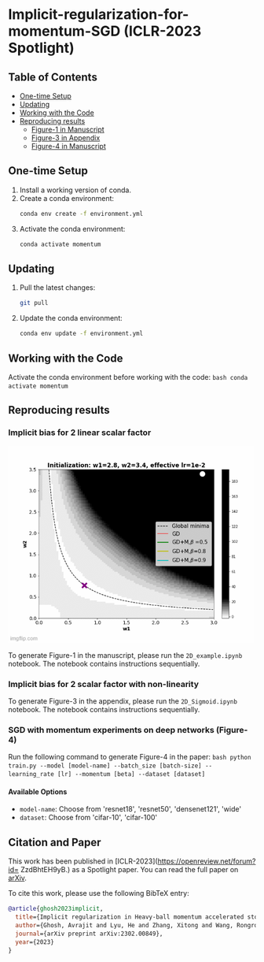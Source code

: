 # Implicit-regularization-for-momentum-SGD (ICLR-2023 Spotlight)

## Table of Contents
- [One-time Setup](#one-time-setup)
- [Updating](#updating)
- [Working with the Code](#working-with-the-code)
- [Reproducing results](#Reproducing-results)
  - [Figure-1 in Manuscript](#figure-1-in-manuscript)
  - [Figure-3 in Appendix](#figure-3-in-appendix)
  - [Figure-4 in Manuscript](#figure-2-3-and-4-in-manuscript)

## One-time Setup
1. Install a working version of conda.
2. Create a conda environment: 
    ```bash
    conda env create -f environment.yml
    ```
3. Activate the conda environment: 
    ```bash
    conda activate momentum
    ```

## Updating
1. Pull the latest changes: 
    ```bash
    git pull
    ```
2. Update the conda environment: 
    ```bash
    conda env update -f environment.yml
    ```

## Working with the Code
Activate the conda environment before working with the code: 
    ```bash
    conda activate momentum
    ```

## Reproducing results

### Implicit bias for 2 linear scalar factor 

![Implicit bias of trajectory of GD with momentum](7eqt4m.gif)

To generate Figure-1 in the manuscript, please run the `2D_example.ipynb` notebook. The notebook contains instructions sequentially.

### Implicit bias for 2 scalar factor with non-linearity
To generate Figure-3 in the appendix, please run the `2D_Sigmoid.ipynb` notebook. The notebook contains instructions sequentially.

### SGD with momentum experiments on deep networks (Figure-4)
Run the following command to generate Figure-4 in the paper:
    ```bash
    python train.py --model [model-name] --batch_size [batch-size] --learning_rate [lr] --momentum [beta] --dataset [dataset]
    ```
#### Available Options
- `model-name`: Choose from 'resnet18', 'resnet50', 'densenet121', 'wide'
- `dataset`: Choose from 'cifar-10', 'cifar-100'


## Citation and Paper

This work has been published in [ICLR-2023](https://openreview.net/forum?id=
ZzdBhtEH9yB.) as a Spotlight paper. You can read the full paper on [arXiv](https://arxiv.org/abs/2302.00849).

To cite this work, please use the following BibTeX entry:

```bibtex
@article{ghosh2023implicit,
  title={Implicit regularization in Heavy-ball momentum accelerated stochastic gradient descent},
  author={Ghosh, Avrajit and Lyu, He and Zhang, Xitong and Wang, Rongrong},
  journal={arXiv preprint arXiv:2302.00849},
  year={2023}
}
